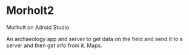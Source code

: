 # Morholt2
Morholt on Adroid Studio

An archaeology app and server to get data on the field and send it to a server and then get info from it. Maps. 
